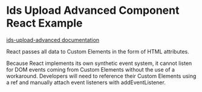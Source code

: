 # Ids Upload Advanced Component React Example

[ids-upload-advanced documentation](https://github.com/infor-design/enterprise-wc/blob/main/src/components/ids-upload-advanced/README.md)

React passes all data to Custom Elements in the form of HTML attributes.

Because React implements its own synthetic event system, it cannot listen for DOM events coming from Custom Elements without the use of a workaround. Developers will need to reference their Custom Elements using a ref and manually attach event listeners with addEventListener.
